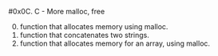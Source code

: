 #0x0C. C - More malloc, free

0. function that allocates memory using malloc.
1. function that concatenates two strings.
2. function that allocates memory for an array, using malloc.
